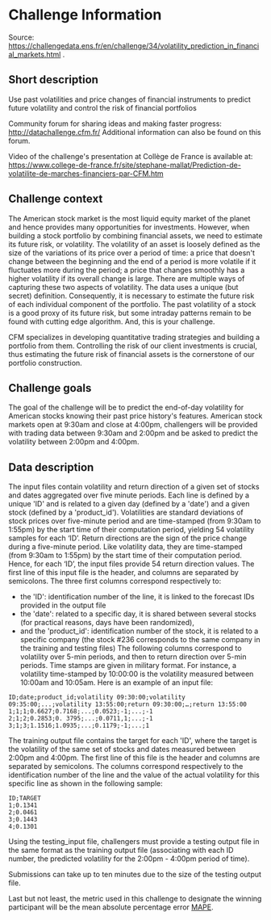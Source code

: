# Challenge Information

Source: https://challengedata.ens.fr/en/challenge/34/volatility_prediction_in_financial_markets.html .

## Short description
Use past volatilities and price changes of financial instruments to predict future volatility and control the risk of financial portfolios

Community forum for sharing ideas and making faster progress: http://datachallenge.cfm.fr/
Additional information can also be found on this forum.

Video of the challenge's presentation at Collège de France is available at: https://www.college-de-france.fr/site/stephane-mallat/Prediction-de-volatilite-de-marches-financiers-par-CFM.htm

## Challenge context
The American stock market is the most liquid equity market of the planet and hence provides many opportunities for investments. However, when building a stock portfolio by combining financial assets, we need to estimate its future risk, or volatility. The volatility of an asset is loosely defined as the size of the variations of its price over a period of time: a price that doesn't change between the beginning and the end of a period is more volatile if it fluctuates more during the period; a price that changes smoothly has a higher volatility if its overall change is large. There are multiple ways of capturing these two aspects of volatility. The data uses a unique (but secret) definition. Consequently, it is necessary to estimate the future risk of each individual component of the portfolio. The past volatility of a stock is a good proxy of its future risk, but some intraday patterns remain to be found with cutting edge algorithm. And, this is your challenge.

CFM specializes in developing quantitative trading strategies and building a portfolio from them. Controlling the risk of our client investments is crucial, thus estimating the future risk of financial assets is the cornerstone of our portfolio construction.

## Challenge goals
The goal of the challenge will be to predict the end-of-day volatility for American stocks knowing their past price history's features. American stock markets open at 9:30am and close at 4:00pm, challengers will be provided with trading data between 9:30am and 2:00pm and be asked to predict the volatility between 2:00pm and 4:00pm.

## Data description
The input files contain volatility and return direction of a given set of stocks and dates aggregated over five minute periods. Each line is defined by a unique 'ID' and is related to a given day (defined by a 'date') and a given stock (defined by a 'product_id'). Volatilities are standard deviations of stock prices over five-minute period and are time-stamped (from 9:30am to 1:55pm) by the start time of their computation period, yielding 54 volatility samples for each ‘ID’.
Return directions are the sign of the price change during a five-minute period. Like volatility data, they are time-stamped (from 9:30am to 1:55pm) by the start time of their computation period. Hence, for each ‘ID’, the input files provide 54 return direction values.
The first line of this input file is the header, and columns are separated by semicolons. The three first columns correspond respectively to:
- the 'ID': identification number of the line, it is linked to the forecast IDs provided in the output file
- the 'date': related to a specific day, it is shared between several stocks (for practical reasons, days have been randomized),
- and the 'product_id': identification number of the stock, it is related to a specific company (the stock #236 corresponds to the same company in the training and testing files)
The following columns correspond to volatility over 5-min periods, and then to return direction over 5-min periods. Time stamps are given in military format. For instance, a volatility time-stamped by 10:00:00 is the volatility measured between 10:00am and 10:05am.
Here is an example of an input file:
 ```
ID;date;product_id;volatility 09:30:00;volatility 09:35:00;...;volatility 13:55:00;return 09:30:00;…;return 13:55:00
1;1;1;0.6627;0.7168;...;0.0523;-1;...;-1
2;1;2;0.2853;0. 3795;...;0.0711,1;...;-1
3;1;3;1.1516;1.0935;...;0.1179;-1;...;1
```

The training output file contains the target for each 'ID', where the target is the volatility of the same set of stocks and dates measured between 2:00pm and 4:00pm. The first line of this file is the header and columns are separated by semicolons. The columns correspond respectively to the identification number of the line and the value of the actual volatility for this specific line as shown in the following sample:
```
ID;TARGET
1;0.1341
2;0.0461
3;0.1443
4;0.1301
```
Using the testing_input file, challengers must provide a testing output file in the same format as the training output file (associating with each ID number, the predicted volatility for the 2:00pm - 4:00pm period of time).

Submissions can take up to ten minutes due to the size of the testing output file.

Last but not least, the metric used in this challenge to designate the winning participant will be the mean absolute percentage error [MAPE](https://en.wikipedia.org/wiki/Mean_absolute_percentage_error).
